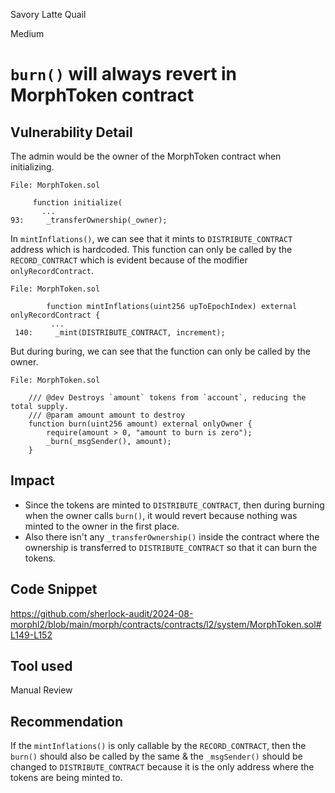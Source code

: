 Savory Latte Quail

Medium

# `burn()` will always revert in MorphToken contract

## Vulnerability Detail

The admin would be the owner of the MorphToken contract when initializing.
```solidity
File: MorphToken.sol

     function initialize(
       ...
93:     _transferOwnership(_owner);
```

In `mintInflations()`, we can see that it mints to `DISTRIBUTE_CONTRACT` address which is hardcoded. This function can only be called by the `RECORD_CONTRACT` which is evident because of the modifier `onlyRecordContract`.

```solidity
File: MorphToken.sol

        function mintInflations(uint256 upToEpochIndex) external onlyRecordContract {
         ...
 140:     _mint(DISTRIBUTE_CONTRACT, increment);
```
But during buring, we can see that the function can only be called by the owner.
```solidity
File: MorphToken.sol

    /// @dev Destroys `amount` tokens from `account`, reducing the total supply.
    /// @param amount amount to destroy
    function burn(uint256 amount) external onlyOwner {
        require(amount > 0, "amount to burn is zero");
        _burn(_msgSender(), amount);
    }
```
## Impact
- Since the tokens are minted to `DISTRIBUTE_CONTRACT`, then during burning when the owner calls `burn()`, it would revert because nothing was minted to the owner in the first place.
- Also there isn't any `_transferOwnership()` inside the contract where the ownership is transferred to `DISTRIBUTE_CONTRACT` so that it can burn the tokens.

## Code Snippet
https://github.com/sherlock-audit/2024-08-morphl2/blob/main/morph/contracts/contracts/l2/system/MorphToken.sol#L149-L152
## Tool used

Manual Review

## Recommendation
If the `mintInflations()` is only callable by the `RECORD_CONTRACT`, then the `burn()` should also be called by the same & the `_msgSender()` should be changed to `DISTRIBUTE_CONTRACT` because it is the only address where the tokens are being minted to.